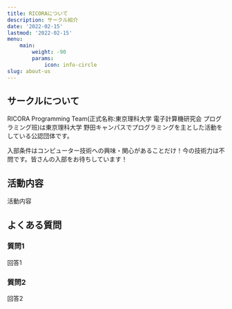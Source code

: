 ```yaml
---
title: RICORAについて
description: サークル紹介
date: '2022-02-15'
lastmod: '2022-02-15'
menu:
    main:
        weight: -90
        params:
            icon: info-circle
slug: about-us
---
```


## サークルについて
RICORA Programming Team(正式名称:東京理科大学 電子計算機研究会 プログラミング班)は東京理科大学 野田キャンパスでプログラミングを主とした活動をしている公認団体です。

入部条件はコンピューター技術への興味・関心があることだけ！今の技術力は不問です。皆さんの入部をお待ちしています！

## 活動内容
活動内容


## よくある質問
### 質問1
回答1

### 質問2
回答2